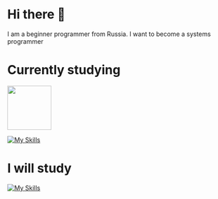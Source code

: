 # Hi there 👋
I am a beginner programmer from Russia. I want to become a systems programmer
# Currently studying
<img src=https://user-images.githubusercontent.com/5421823/62779159-4cf76880-baaa-11e9-8318-e20a1aaa913a.png width=100>

[![My Skills](https://skillicons.dev/icons?i=c)](https://skillicons.dev)

# I will study
[![My Skills](https://skillicons.dev/icons?i=cpp)](https://skillicons.dev)
